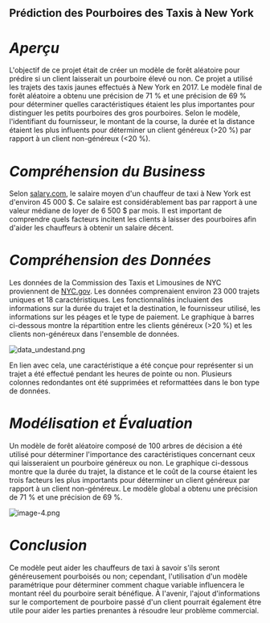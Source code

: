 ## Prédiction des Pourboires des Taxis à New York

# *Aperçu*

L'objectif de ce projet était de créer un modèle de forêt aléatoire pour prédire si un client laisserait un pourboire élevé ou non. Ce projet a utilisé les trajets des taxis jaunes effectués à New York en 2017. Le modèle final de forêt aléatoire a obtenu une précision de 71 % et une précision de 69 % pour déterminer quelles caractéristiques étaient les plus importantes pour distinguer les petits pourboires des gros pourboires. Selon le modèle, l'identifiant du fournisseur, le montant de la course, la durée et la distance étaient les plus influents pour déterminer un client généreux (>20 %) par rapport à un client non-généreux (<20 %).

# *Compréhension du Business*

Selon [salary.com](https://www.salary.com/), le salaire moyen d'un chauffeur de taxi à New York est d'environ 45 000 $. Ce salaire est considérablement bas par rapport à une valeur médiane de loyer de 6 500 $ par mois. Il est important de comprendre quels facteurs incitent les clients à laisser des pourboires afin d'aider les chauffeurs à obtenir un salaire décent.

# *Compréhension des Données*

Les données de la Commission des Taxis et Limousines de NYC proviennent de [NYC.gov](https://www.nyc.gov/site/tlc/about/tlc-trip-record-data.page). Les données comprenaient environ 23 000 trajets uniques et 18 caractéristiques. Les fonctionnalités incluaient des informations sur la durée du trajet et la destination, le fournisseur utilisé, les informations sur les péages et le type de paiement. Le graphique à barres ci-dessous montre la répartition entre les clients généreux (>20 %) et les clients non-généreux dans l'ensemble de données.

![data_undestand.png](attachment:image.png)

En lien avec cela, une caractéristique a été conçue pour représenter si un trajet a été effectué pendant les heures de pointe ou non. Plusieurs colonnes redondantes ont été supprimées et reformattées dans le bon type de données.

# *Modélisation et Évaluation*

Un modèle de forêt aléatoire composé de 100 arbres de décision a été utilisé pour déterminer l'importance des caractéristiques concernant ceux qui laisseraient un pourboire généreux ou non. Le graphique ci-dessous montre que la durée du trajet, la distance et le coût de la course étaient les trois facteurs les plus importants pour déterminer un client généreux par rapport à un client non-généreux. Le modèle global a obtenu une précision de 71 % et une précision de 69 %.

![image-4.png](attachment:image-4.png)

# *Conclusion*

Ce modèle peut aider les chauffeurs de taxi à savoir s'ils seront généreusement pourboisés ou non; cependant, l'utilisation d'un modèle paramétrique pour déterminer comment chaque variable influencera le montant réel du pourboire serait bénéfique. À l'avenir, l'ajout d'informations sur le comportement de pourboire passé d'un client pourrait également être utile pour aider les parties prenantes à résoudre leur problème commercial.
